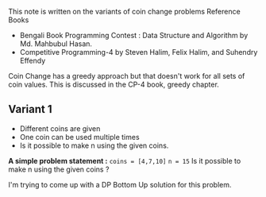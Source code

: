 This note is written on the variants of coin change problems
Reference Books
- Bengali Book Programming Contest : Data Structure and Algorithm by Md. Mahbubul Hasan.
- Competitive Programming-4 by Steven Halim, Felix Halim, and Suhendry Effendy


Coin Change has a greedy approach but that doesn't work for all sets of coin values. This is discussed in the CP-4 book, greedy chapter.

## Variant 1
- Different coins are given 
- One coin can be used multiple times
- Is it possible to make n using the given coins.


**A simple problem statement :**
`coins = [4,7,10]` 
`n = 15` 
Is it possible to make n using the given coins ? 

I'm trying to come up with a DP Bottom Up solution for this problem. 


